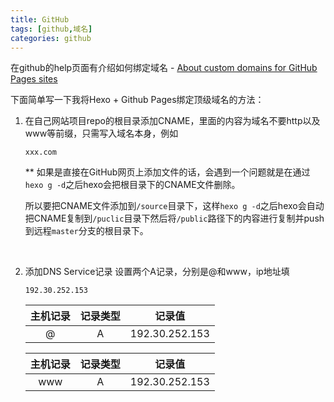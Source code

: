 ```yaml
---
title: GitHub
tags: [github,域名]
categories: github
---
```

在github的help页面有介绍如何绑定域名 - [About custom domains for GitHub Pages sites](https://help.github.com/articles/about-custom-domains-for-github-pages-sites/)

下面简单写一下我将Hexo + Github Pages绑定顶级域名的方法：

1. 在自己网站项目repo的根目录添加CNAME，里面的内容为域名不要http以及www等前缀，只需写入域名本身，例如

   ```
   xxx.com
   ```

   ** 如果是直接在GitHub网页上添加文件的话，会遇到一个问题就是在通过`hexo g -d`之后hexo会把根目录下的CNAME文件删除。

   所以要把CNAME文件添加到`/source`目录下，这样`hexo g -d`之后hexo会自动把CNAME复制到`/puclic`目录下然后将`/public`路径下的内容进行复制并push到远程`master`分支的根目录下。

   ​

2. 添加DNS Service记录
   设置两个A记录，分别是@和www，ip地址填

   ```
   192.30.252.153
   ```

   | 主机记录 | 记录类型 |      记录值       |
   | :--: | :--: | :------------: |
   |  @   |  A   | 192.30.252.153 |

   | 主机记录 | 记录类型 |      记录值       |
   | :--: | :--: | :------------: |
   | www  |  A   | 192.30.252.153 |

